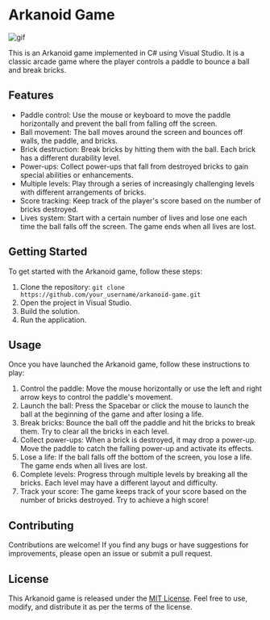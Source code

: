 # Arkanoid Game

![gif](https://github.com/RedisMadani/arkanoid/assets/136177376/cb2c739b-f147-4efb-8087-5740e86e66dc)

This is an Arkanoid game implemented in C# using Visual Studio. It is a classic arcade game where the player controls a paddle to bounce a ball and break bricks.

## Features

- Paddle control: Use the mouse or keyboard to move the paddle horizontally and prevent the ball from falling off the screen.
- Ball movement: The ball moves around the screen and bounces off walls, the paddle, and bricks.
- Brick destruction: Break bricks by hitting them with the ball. Each brick has a different durability level.
- Power-ups: Collect power-ups that fall from destroyed bricks to gain special abilities or enhancements.
- Multiple levels: Play through a series of increasingly challenging levels with different arrangements of bricks.
- Score tracking: Keep track of the player's score based on the number of bricks destroyed.
- Lives system: Start with a certain number of lives and lose one each time the ball falls off the screen. The game ends when all lives are lost.

## Getting Started

To get started with the Arkanoid game, follow these steps:

1. Clone the repository: `git clone https://github.com/your_username/arkanoid-game.git`
2. Open the project in Visual Studio.
3. Build the solution.
4. Run the application.

## Usage

Once you have launched the Arkanoid game, follow these instructions to play:

1. Control the paddle: Move the mouse horizontally or use the left and right arrow keys to control the paddle's movement.
2. Launch the ball: Press the Spacebar or click the mouse to launch the ball at the beginning of the game and after losing a life.
3. Break bricks: Bounce the ball off the paddle and hit the bricks to break them. Try to clear all the bricks in each level.
4. Collect power-ups: When a brick is destroyed, it may drop a power-up. Move the paddle to catch the falling power-up and activate its effects.
5. Lose a life: If the ball falls off the bottom of the screen, you lose a life. The game ends when all lives are lost.
6. Complete levels: Progress through multiple levels by breaking all the bricks. Each level may have a different layout and difficulty.
7. Track your score: The game keeps track of your score based on the number of bricks destroyed. Try to achieve a high score!

## Contributing

Contributions are welcome! If you find any bugs or have suggestions for improvements, please open an issue or submit a pull request.

## License

This Arkanoid game is released under the [MIT License](https://opensource.org/licenses/MIT). Feel free to use, modify, and distribute it as per the terms of the license.
